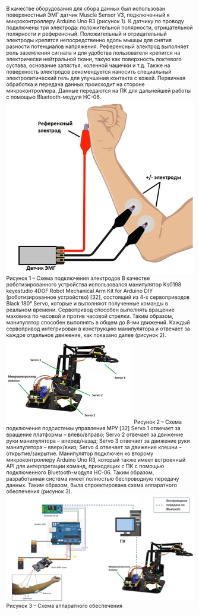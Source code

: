 В качестве оборудования для сбора данных был использован поверхностный ЭМГ датчик Muscle Sensor V3, подключенный к микроконтроллеру Arduino Uno R3 (рисунок 1). К датчику по проводу подключены три электрода: положительной полярности, отрицательной полярности и референсный. Положительный и отрицательный электроды крепятся непосредственно вдоль мышцы для снятия разности потенциалов напряжения. Референсный электрод выполняет роль заземления сигнала и для удобства пользователя крепится на электрически нейтральной ткани, такую как поверхность локтевого сустава, основание запястья, коленной чашечки и т.д. Также на поверхность электродов рекомендуется наносить специальный электролитический гель для улучшения контакта с кожей. Первичная обработка и передача данных происходит на стороне микроконтроллера. Данные передаются на ПК для дальнейшей работы с помощью Bluetooth-модуля HC-06.
![img_1.png](img_1.png)
Рисунок 1 – Схема подключения электродов
В качестве роботизированного устройства использовался манипулятор Ks0198 keyestudio 4DOF Robot Mechanical Arm Kit for Arduino DIY (роботизированное устройство) [32], состоящий из 4-х сервоприводов Black 180° Servo, которые и выполняют полученные команды в реальном времени. Сервопривод способен выполнять вращение маховика по часовой и против часовой стрелки. Таким образом, манипулятор способен выполнять в общем до 8-ми движений. Каждый сервопривод интегрирован в конструкцию манипулятора и отвечает за каждое отдельное движение, как показано далее (рисунок 2).
![img_2.png](img_2.png)
Рисунок 2 – Схема подключения подсистемы управления МРУ [32]
Servo 1 отвечает за вращение платформы – влево/вправо;
Servo 2 отвечает за движение руки манипулятора – вперед/назад;
Servo 3 отвечает за движение руки манипулятора – вверх/вниз;
Servo 4 отвечает за движение клешни – открытие/закрытие.
Манипулятор подключен ко второму микроконтроллеру Arduino Uno R3, который также имеет встроенный API для интерпретации команд, приходящих с ПК с помощью подключенного Bluetooth-модуля HC-06. Таким образом, разработанная система имеет полностью беспроводную передачу данных.
Таким образом, была спроектирована схема аппаратного обеспечения (рисунок 3). 
![img.png](img.png)
Рисунок 3 – Схема аппаратного обеспечения
